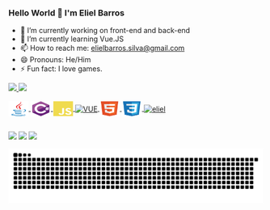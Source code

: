 ### Hello World 👋 I'm Eliel Barros

- 🔭 I’m currently working on front-end and back-end
- 🌱 I’m currently learning Vue.JS
- 📫 How to reach me: elielbarros.silva@gmail.com 
- 😄 Pronouns: He/Him
- ⚡ Fun fact: I love games.

<div>
  <a href="https://github.com/elielbarros">
  <img height="180em" src="https://github-readme-stats.vercel.app/api?username=elielbarros&show_icons=true&theme=dark&include_all_commits=true&count_private=true"/>
  <img height="180em" src="https://github-readme-stats.vercel.app/api/top-langs/?username=elielbarros&layout=compact&langs_count=7&theme=dark"/>
</div>
  
<div style="display: inline_block"><br>
  <!--<img align="center" alt="" height="30" width="40" src="">-->
  <img align="center" alt="JAVA" height="30" width="40" src="https://raw.githubusercontent.com/devicons/devicon/master/icons/java/java-original.svg">
  <img align="center" alt="CSHARP" height="30" width="40" src="https://raw.githubusercontent.com/devicons/devicon/master/icons/csharp/csharp-original.svg">
  <img align="center" alt="JS" height="30" width="40" src="https://raw.githubusercontent.com/devicons/devicon/master/icons/javascript/javascript-plain.svg">
  <img align="center" alt="VUE" height="30" width="80" src="https://img.shields.io/badge/Vue.js-35495E?style=for-the-badge&logo=vue.js&logoColor=4FC08D">
  <img align="center" alt="HTML" height="30" width="40" src="https://raw.githubusercontent.com/devicons/devicon/master/icons/html5/html5-original.svg">
  <img align="center" alt="CSS" height="30" width="40" src="https://raw.githubusercontent.com/devicons/devicon/master/icons/css3/css3-original.svg">
  <img align="center" alt="eliel" src="https://discord.com/channels/700440519897251942/705544748286607433/873005783594438746">
</div>
  
  ##
 
<div> 
  <a href="https://www.instagram.com/elielbs/" target="_blank"><img src="https://img.shields.io/badge/-Instagram-%23E4405F?style=for-the-badge&logo=instagram&logoColor=white" target="_blank"></a>
  <a href="https://www.linkedin.com/in/eliel-barros-0988021b3" target="_blank"><img src="https://img.shields.io/badge/-LinkedIn-%230077B5?style=for-the-badge&logo=linkedin&logoColor=white" target="_blank"></a>
  <a href = "mailto:elielbarros.silva@gmail.com"><img src="https://img.shields.io/badge/-Gmail-%23333?style=for-the-badge&logo=gmail&logoColor=white" target="_blank"></a>
 
  ![Snake animation](https://github.com/elielbarros/elielbarros/blob/output/github-contribution-grid-snake.svg)
 
</div>

